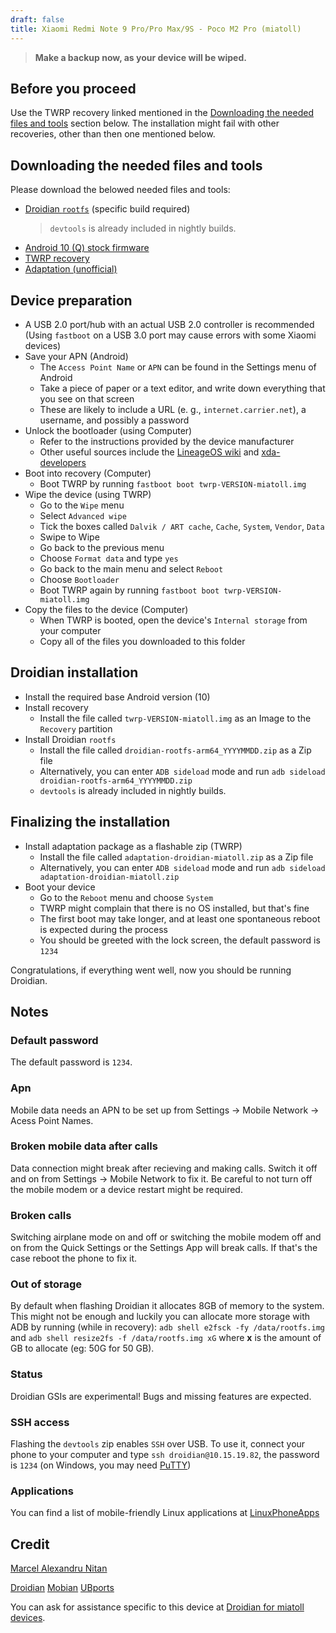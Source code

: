 ```yaml
---
draft: false
title: Xiaomi Redmi Note 9 Pro/Pro Max/9S - Poco M2 Pro (miatoll)
---
```

> **Make a backup now, as your device will be wiped.**
## Before you proceed
Use the TWRP recovery linked mentioned in the [Downloading the needed files and tools](#downloading-the-needed-files-and-tools) section below. The installation might fail with other recoveries, other than then one mentioned below.

## Downloading the needed files and tools
Please download the belowed needed files and tools:
- [Droidian `rootfs`](https://github.com/droidian-images/rootfs-api29gsi-all/releases/tag/nightly) (specific build required)
    > `devtools` is already included in nightly builds.
- [Android 10 (Q) stock firmware](https://github.com/miatoll-linux/miatoll-linux/blob/main/README.md)
- [TWRP recovery](https://forum.xda-developers.com/t/recovery-unofficial-miatoll-twrp-3-6-x.4366113/)
- [Adaptation (unofficial)](https://github.com/miatoll-linux/miatoll-linux/releases/download/adaptation-droidian/adaptation-droidian-miatoll.zip)


## Device preparation
- A USB 2.0 port/hub with an actual USB 2.0 controller is recommended (Using `fastboot` on a USB 3.0 port may cause errors with some Xiaomi devices)
- Save your APN (Android)
    - The `Access Point Name` or `APN` can be found in the Settings menu of Android
    - Take a piece of paper or a text editor, and write down everything that you see on that screen
    - These are likely to include a URL (e. g., `internet.carrier.net`), a username, and possibly a password
- Unlock the bootloader (using Computer)
    - Refer to the instructions provided by the device manufacturer
    - Other useful sources include the [LineageOS wiki](https://wiki.lineageos.org/devices/) and [xda-developers](https://www.xda-developers.com/search2/)
- Boot into recovery (Computer)
    - Boot TWRP by running `fastboot boot twrp-VERSION-miatoll.img`
- Wipe the device (using TWRP)
    - Go to the `Wipe` menu
    - Select `Advanced wipe`
    - Tick the boxes called `Dalvik / ART cache`, `Cache`, `System`, `Vendor`, `Data`
    - Swipe to Wipe
    - Go back to the previous menu
    - Choose `Format data` and type `yes`
    - Go back to the main menu and select `Reboot`
    - Choose `Bootloader`
    - Boot TWRP again by running `fastboot boot twrp-VERSION-miatoll.img`
- Copy the files to the device  (Computer)
    - When TWRP is booted, open the device's `Internal storage` from your computer
    - Copy all of the files you downloaded to this folder

## Droidian installation 
- Install the required base Android version (10)
- Install recovery
    - Install the file called `twrp-VERSION-miatoll.img` as an Image to the `Recovery` partition
- Install Droidian `rootfs`
    - Install the file called `droidian-rootfs-arm64_YYYYMMDD.zip` as a Zip file
    - Alternatively, you can enter `ADB sideload` mode and run `adb sideload droidian-rootfs-arm64_YYYYMMDD.zip`
    - `devtools` is already included in nightly builds.

## Finalizing the installation
- Install adaptation package as a flashable zip (TWRP)
    - Install the file called `adaptation-droidian-miatoll.zip` as a Zip file
    - Alternatively, you can enter `ADB sideload` mode and run `adb sideload adaptation-droidian-miatoll.zip`
- Boot your device
    - Go to the `Reboot` menu and choose `System`
    - TWRP might complain that there is no OS installed, but that's fine
    - The first boot may take longer, and at least one spontaneous reboot is expected during the process
    - You should be greeted with the lock screen, the default password is `1234`

Congratulations, if everything went well, now you should be running Droidian.

## Notes
### Default password
The default password is `1234`.

### Apn
Mobile data needs an APN to be set up from Settings -> Mobile Network -> Acess Point Names.

### Broken mobile data after calls
Data connection might break after recieving and making calls. Switch it off and on from Settings -> Mobile Network to fix it. Be careful to not turn off the mobile modem or a device restart might be required.

### Broken calls
Switching airplane mode on and off or switching the mobile modem off and on from the Quick Settings or the Settings App will break calls. If that's the case reboot the phone to fix it.

### Out of storage
By default when flashing Droidian it allocates 8GB of memory to the system. This might not be enough and luckily you can allocate more storage with ADB by running (while in recovery): `adb shell e2fsck -fy /data/rootfs.img` and `adb shell resize2fs -f /data/rootfs.img xG` where __x__ is the amount of GB to allocate (eg: 50G for 50 GB).

### Status
Droidian GSIs are experimental! Bugs and missing features are expected.

### SSH access
Flashing the `devtools` zip enables `SSH` over USB. To use it, connect your phone to your computer and type `ssh droidian@10.15.19.82`, the password is `1234` (on Windows, you may need [PuTTY](https://www.chiark.greenend.org.uk/~sgtatham/putty/))

### Applications
You can find a list of mobile-friendly Linux applications at [LinuxPhoneApps](https://linuxphoneapps.org/)

## Credit
[Marcel Alexandru Nitan](https://github.com/nitanmarcel)

[Droidian](http://droidian.org/) [Mobian](https://mobian-project.org/) [UBports](https://ubuntu-touch.io/)

You can ask for assistance specific to this device at [Droidian for miatoll devices](https://t.me/ut_miatoll).


